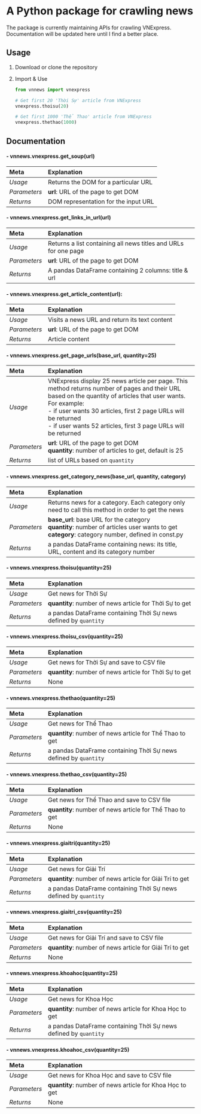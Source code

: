 # A Python package for crawling news
The package is currently maintaining APIs for crawling VNExpress. Documentation will be updated here until I find a better place.

## Usage

1. Download or clone the repository

2. Import & Use

    ```python
    from vnnews import vnexpress
    
    # Get first 20 'Thời Sự' article from VNExpress
    vnexpress.thoisu(20) 
    
    # Get first 1000 'Thể Thao' article from VNExpress
    vnexpress.thethao(1000) 
    ```
    
## Documentation

#### - vnnews.vnexpress.get_soup(url)

| Meta | Explanation |
| :---- | :----------- |
| *Usage* | Returns the DOM for a particular URL |
| *Parameters* | **url**: URL of the page to get DOM |
| *Returns* | DOM representation for the input URL |

#### - vnnews.vnexpress.get_links_in_url(url)

| Meta | Explanation |
| :---- | :----------- |
| *Usage* | Returns a list containing all news titles and URLs for one page |
| *Parameters* | **url**: URL of the page to get DOM |
| *Returns* | A pandas DataFrame containing 2 columns: title & url |

#### - vnnews.vnexpress.get_article_content(url):

| Meta | Explanation |
| :---- | :----------- |
| *Usage* | Visits a news URL and return its text content |
| *Parameters* | **url**: URL of the page to get DOM |
| *Returns* | Article content |

#### - vnnews.vnexpress.get_page_urls(base_url, quantity=25)

| Meta | Explanation |
| :---- | :----------- |
| *Usage* | VNExpress display 25 news article per page. This method returns number of pages and their URL based on the quantity of articles that user wants. For example: <br> - if user wants 30 articles, first 2 page URLs will be returned <br> - if user wants 52 articles, first 3 page URLs will be returned |
| *Parameters* | **url**: URL of the page to get DOM <br> **quantity**: number of articles to get, default is 25|
| *Returns* | list of URLs based on `quantity` |

#### - vnnews.vnexpress.get_category_news(base_url, quantity, category)

| Meta | Explanation |
| :---- | :----------- |
| *Usage* | Returns news for a category. Each category only need to call this method in order to get the news |
| *Parameters* | **base_url**: base URL for the category <br> **quantity**: number of articles user wants to get <br> **category**: category number, defined in const.py |
| *Returns* | a pandas DataFrame containing news: its title, URL, content and its category number |

#### - vnnews.vnexpress.thoisu(quantity=25)

| Meta | Explanation |
| :---- | :----------- |
| *Usage* | Get news for Thời Sự |
| *Parameters* | **quantity**: number of news article for Thời Sự to get |
| *Returns* | a pandas DataFrame containing Thời Sự news defined by `quantity` |

#### - vnnews.vnexpress.thoisu_csv(quantity=25)

| Meta | Explanation |
| :---- | :----------- |
| *Usage* | Get news for Thời Sự and save to CSV file |
| *Parameters* | **quantity**: number of news article for Thời Sự to get |
| *Returns* | None |

#### - vnnews.vnexpress.thethao(quantity=25)

| Meta | Explanation |
| :---- | :----------- |
| *Usage* | Get news for Thể Thao |
| *Parameters* | **quantity**: number of news article for Thể Thao to get |
| *Returns* | a pandas DataFrame containing Thời Sự news defined by `quantity` |

#### - vnnews.vnexpress.thethao_csv(quantity=25)

| Meta | Explanation |
| :---- | :----------- |
| *Usage* | Get news for Thể Thao and save to CSV file |
| *Parameters* | **quantity**: number of news article for Thể Thao to get |
| *Returns* | None |

#### - vnnews.vnexpress.giaitri(quantity=25)

| Meta | Explanation |
| :---- | :----------- |
| *Usage* | Get news for Giải Trí |
| *Parameters* | **quantity**: number of news article for Giải Trí to get |
| *Returns* | a pandas DataFrame containing Thời Sự news defined by `quantity` |

#### - vnnews.vnexpress.giaitri_csv(quantity=25)

| Meta | Explanation |
| :---- | :----------- |
| *Usage* | Get news for Giải Trí and save to CSV file |
| *Parameters* | **quantity**: number of news article for Giải Trí to get |
| *Returns* | None |

#### - vnnews.vnexpress.khoahoc(quantity=25)

| Meta | Explanation |
| :---- | :----------- |
| *Usage* | Get news for Khoa Học |
| *Parameters* | **quantity**: number of news article for Khoa Học to get |
| *Returns* | a pandas DataFrame containing Thời Sự news defined by `quantity` |

#### - vnnews.vnexpress.khoahoc_csv(quantity=25)

| Meta | Explanation |
| :---- | :----------- |
| *Usage* | Get news for Khoa Học and save to CSV file |
| *Parameters* | **quantity**: number of news article for Khoa Học to get |
| *Returns* | None |